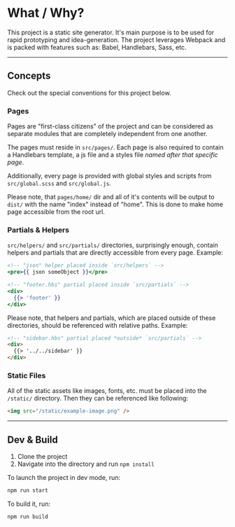 # What / Why?

This project is a static site generator. It's main purpose is to be used for rapid prototyping and idea-generation. The project leverages Webpack and is packed with features such as: Babel, Handlebars, Sass, etc.

---

## Concepts

Check out the special conventions for this project below.

### Pages 

Pages are "first-class citizens" of the project and can be considered as separate modules that are completely independent from one another. 

The pages must reside in `src/pages/`. Each page is also required to contain a Handlebars template, a js file and a styles file *named after that specific page*.

Additionally, every page is provided with global styles and scripts from `src/global.scss` and `src/global.js`.

Please note, that `pages/home/` dir and all of it's contents will be output to `dist/` with the name "index" instead of "home". This is done to make home page accessible from the root url.

### Partials & Helpers

`src/helpers/` and `src/partials/` directories, surprisingly enough, contain helpers and partials that are directly accessible from every page. Example:

```handlebars
<!-- "json" helper placed inside `src/helpers` -->
<pre>{{ json someObject }}</pre>

<!-- "footer.hbs" partial placed inside `src/partials` -->
<div>
  {{> 'footer' }}
</div>
```

Please note, that helpers and partials, which are placed outside of these directories, should be referenced with relative paths. Example:

```html
<!-- "sidebar.hbs" partial placed *outside* `src/partials` -->
<div>
  {{> '../../sidebar' }}
</div>
```

### Static Files

All of the static assets like images, fonts, etc. must be placed into the `/static/` directory. Then they can be referenced like following:

```html
<img src="/static/example-image.png" />
```

---

## Dev & Build

1. Clone the project
2. Navigate into the directory and run `npm install`

To launch the project in dev mode, run: 

```bash
npm run start
```

To build it, run:

```bash
npm run build
```
